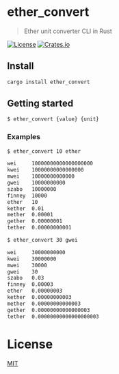# ether_convert

> Ether unit converter CLI in Rust

[![License](http://img.shields.io/badge/license-MIT-blue.svg)](https://raw.githubusercontent.com/miguelmota/ether_convert/master/LICENSE) [![Crates.io](https://img.shields.io/crates/v/ether_convert.svg)](https://crates.io/crates/ether_convert)

## Install

```bash
cargo install ether_convert
```

## Getting started

```bash
$ ether_convert {value} {unit}
```

### Examples

```bash
$ ether_convert 10 ether

wei     10000000000000000000
kwei    10000000000000000
mwei    10000000000000
gwei    10000000000
szabo   10000000
finney  10000
ether   10
kether  0.01
mether  0.00001
gether  0.00000001
tether  0.00000000001
```

```bash
$ ether_convert 30 gwei

wei     30000000000
kwei    30000000
mwei    30000
gwei    30
szabo   0.03
finney  0.00003
ether   0.00000003
kether  0.00000000003
mether  0.00000000000003
gether  0.00000000000000003
tether  0.00000000000000000003
```

# License

[MIT](LICENSE)
